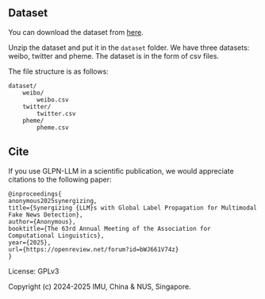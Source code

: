 Dataset
---
You can download the dataset from [here](https://drive.google.com/file/d/1gPX-tAC1Vo6C8j8PV9IbAk8hbDhd1XMG/view?usp=drive_link).

Unzip the dataset and put it in the `dataset` folder. We have three datasets: weibo, twitter and pheme. The dataset is in the form of csv files. 

The file structure is as follows:
```
dataset/
    weibo/
        weibo.csv
    twitter/
        twitter.csv
    pheme/
        pheme.csv
```

Cite
---
If you use GLPN-LLM in a scientific publication, we would appreciate citations to the following paper:

```
@inproceedings{
anonymous2025synergizing,
title={Synergizing {LLM}s with Global Label Propagation for Multimodal Fake News Detection},
author={Anonymous},
booktitle={The 63rd Annual Meeting of the Association for Computational Linguistics},
year={2025},
url={https://openreview.net/forum?id=bWJ661V74z}
}
```

License: GPLv3

Copyright (c) 2024-2025 IMU, China & NUS, Singapore.